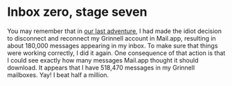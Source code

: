 Inbox zero, stage seven
=======================

You may remember that in [our last adventure](inbox-zero-06), I had made
the idiot decision to disconnect and reconnect my Grinnell account in
Mail.app, resulting in about 180,000 messages appearing in my inbox.
To make sure that things were working correctly, I did it again.  One
consequence of that action is that I could see exactly how many messages
Mail.app thought it should download.  It appears that I have 518,470 
messages in my Grinnell mailboxes.  Yay!  I beat half a million.
